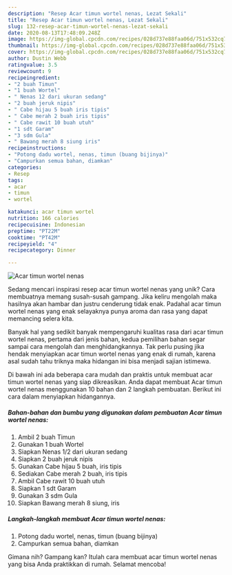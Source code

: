 ```yaml
---
description: "Resep Acar timun wortel nenas, Lezat Sekali"
title: "Resep Acar timun wortel nenas, Lezat Sekali"
slug: 132-resep-acar-timun-wortel-nenas-lezat-sekali
date: 2020-08-13T17:48:09.248Z
image: https://img-global.cpcdn.com/recipes/028d737e88faa06d/751x532cq70/acar-timun-wortel-nenas-foto-resep-utama.jpg
thumbnail: https://img-global.cpcdn.com/recipes/028d737e88faa06d/751x532cq70/acar-timun-wortel-nenas-foto-resep-utama.jpg
cover: https://img-global.cpcdn.com/recipes/028d737e88faa06d/751x532cq70/acar-timun-wortel-nenas-foto-resep-utama.jpg
author: Dustin Webb
ratingvalue: 3.5
reviewcount: 9
recipeingredient:
- "2 buah Timun"
- "1 buah Wortel"
- " Nenas 12 dari ukuran sedang"
- "2 buah jeruk nipis"
- " Cabe hijau 5 buah iris tipis"
- " Cabe merah 2 buah iris tipis"
- " Cabe rawit 10 buah utuh"
- "1 sdt Garam"
- "3 sdm Gula"
- " Bawang merah 8 siung iris"
recipeinstructions:
- "Potong dadu wortel, nenas, timun (buang bijinya)"
- "Campurkan semua bahan, diamkan"
categories:
- Resep
tags:
- acar
- timun
- wortel

katakunci: acar timun wortel 
nutrition: 166 calories
recipecuisine: Indonesian
preptime: "PT22M"
cooktime: "PT42M"
recipeyield: "4"
recipecategory: Dinner

---
```



![Acar timun wortel nenas](https://img-global.cpcdn.com/recipes/028d737e88faa06d/751x532cq70/acar-timun-wortel-nenas-foto-resep-utama.jpg)

Sedang mencari inspirasi resep acar timun wortel nenas yang unik? Cara membuatnya memang susah-susah gampang. Jika keliru mengolah maka hasilnya akan hambar dan justru cenderung tidak enak. Padahal acar timun wortel nenas yang enak selayaknya punya aroma dan rasa yang dapat memancing selera kita.



Banyak hal yang sedikit banyak mempengaruhi kualitas rasa dari acar timun wortel nenas, pertama dari jenis bahan, kedua pemilihan bahan segar sampai cara mengolah dan menghidangkannya. Tak perlu pusing jika hendak menyiapkan acar timun wortel nenas yang enak di rumah, karena asal sudah tahu triknya maka hidangan ini bisa menjadi sajian istimewa.


Di bawah ini ada beberapa cara mudah dan praktis untuk membuat acar timun wortel nenas yang siap dikreasikan. Anda dapat membuat Acar timun wortel nenas menggunakan 10 bahan dan 2 langkah pembuatan. Berikut ini cara dalam menyiapkan hidangannya.

<!--inarticleads1-->

##### Bahan-bahan dan bumbu yang digunakan dalam pembuatan Acar timun wortel nenas:

1. Ambil 2 buah Timun
1. Gunakan 1 buah Wortel
1. Siapkan  Nenas 1/2 dari ukuran sedang
1. Siapkan 2 buah jeruk nipis
1. Gunakan  Cabe hijau 5 buah, iris tipis
1. Sediakan  Cabe merah 2 buah, iris tipis
1. Ambil  Cabe rawit 10 buah utuh
1. Siapkan 1 sdt Garam
1. Gunakan 3 sdm Gula
1. Siapkan  Bawang merah 8 siung, iris




<!--inarticleads2-->

##### Langkah-langkah membuat Acar timun wortel nenas:

1. Potong dadu wortel, nenas, timun (buang bijinya)
1. Campurkan semua bahan, diamkan




Gimana nih? Gampang kan? Itulah cara membuat acar timun wortel nenas yang bisa Anda praktikkan di rumah. Selamat mencoba!
